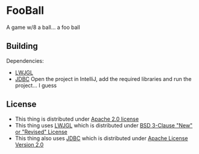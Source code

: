 # FooBall
A game w/8 a ball... a foo ball
## Building
Dependencies:
* [LWJGL](https://github.com/LWJGL/lwjgl3)
* [JDBC](https://bitbucket.org/xerial/sqlite-jdbc/src/default/)
Open the project in IntelliJ, add the required libraries and run the project... I guess
## License
* This thing is distributed under [Apache 2.0 license](LICENSE)
* This thing uses [LWJGL](https://www.lwjgl.org/) which is distributed under [BSD 3-Clause "New" or "Revised" License](https://github.com/LWJGL/lwjgl3/blob/master/LICENSE.md)
* This thing also uses [JDBC](https://bitbucket.org/xerial/sqlite-jdbc) which is distributed under [Apache License Version 2.0](https://bitbucket.org/xerial/sqlite-jdbc/src/default/LICENSE)